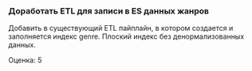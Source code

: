 ### Доработать ETL для записи в ES данных жанров

Добавить в существующий ETL пайплайн, в котором создается и заполняется индекс genre. Плоский индекс без денормализованных данных.

Оценка: 5

